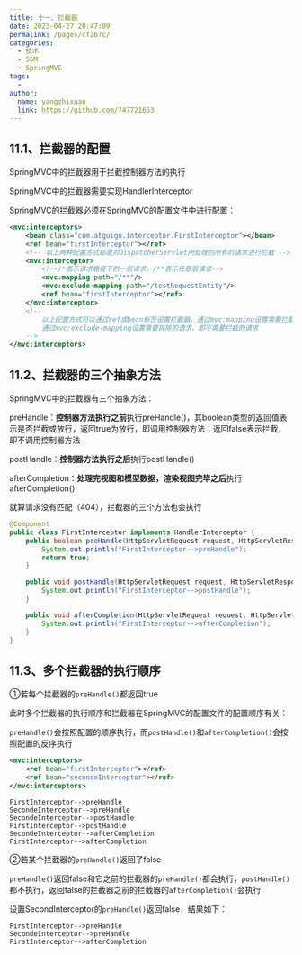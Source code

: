 ```yaml
---
title: 十一、拦截器
date: 2023-04-27 20:47:09
permalink: /pages/cf267c/
categories:
  - 技术
  - SSM
  - SpringMVC
tags:
  - 
author: 
  name: yangzhixuan
  link: https://github.com/747721653
---
```


## 11.1、拦截器的配置

SpringMVC中的拦截器用于拦截控制器方法的执行

SpringMVC中的拦截器需要实现HandlerInterceptor

SpringMVC的拦截器必须在SpringMVC的配置文件中进行配置：

```xml
<mvc:interceptors>
    <bean class="com.atguigu.interceptor.FirstInterceptor"></bean>
    <ref bean="firstInterceptor"></ref>
    <!-- 以上两种配置方式都是对DispatcherServlet所处理的所有的请求进行拦截 -->
    <mvc:interceptor>
        <!--/*表示请求路径下的一层请求，/**表示任意层请求-->
        <mvc:mapping path="/**"/>
        <mvc:exclude-mapping path="/testRequestEntity"/>
        <ref bean="firstInterceptor"></ref>
    </mvc:interceptor>
    <!--
        以上配置方式可以通过ref或bean标签设置拦截器，通过mvc:mapping设置需要拦截的请求，
        通过mvc:exclude-mapping设置需要排除的请求，即不需要拦截的请求
    -->
</mvc:interceptors>
```

## 11.2、拦截器的三个抽象方法

SpringMVC中的拦截器有三个抽象方法：

preHandle：**控制器方法执行之前**执行preHandle()，其boolean类型的返回值表示是否拦截或放行，返回true为放行，即调用控制器方法；返回false表示拦截，即不调用控制器方法

postHandle：**控制器方法执行之后**执行postHandle()

afterCompletion：**处理完视图和模型数据，渲染视图完毕之后**执行afterCompletion()

就算请求没有匹配（404），拦截器的三个方法也会执行

```java
@Component
public class FirstInterceptor implements HandlerInterceptor {
    public boolean preHandle(HttpServletRequest request, HttpServletResponse response, Object handler) throws Exception {
        System.out.println("FirstInterceptor-->preHandle");
        return true;
    }

    public void postHandle(HttpServletRequest request, HttpServletResponse response, Object handler, ModelAndView modelAndView) throws Exception {
        System.out.println("FirstInterceptor-->postHandle");
    }

    public void afterCompletion(HttpServletRequest request, HttpServletResponse response, Object handler, Exception ex) throws Exception {
        System.out.println("FirstInterceptor-->afterCompletion");
    }
}
```

## 11.3、多个拦截器的执行顺序

①若每个拦截器的`preHandle()`都返回true

此时多个拦截器的执行顺序和拦截器在SpringMVC的配置文件的配置顺序有关：

`preHandle()`会按照配置的顺序执行，而`postHandle()`和`afterCompletion()`会按照配置的反序执行

```xml
<mvc:interceptors>
    <ref bean="firstInterceptor"></ref>
    <ref bean="secondeInterceptor"></ref>
</mvc:interceptors>
```

```
FirstInterceptor-->preHandle
SecondeInterceptor-->preHandle
SecondeInterceptor-->postHandle
FirstInterceptor-->postHandle
SecondeInterceptor-->afterCompletion
FirstInterceptor-->afterCompletion
```

②若某个拦截器的`preHandle()`返回了false

`preHandle()`返回false和它之前的拦截器的`preHandle()`都会执行，`postHandle()`都不执行，返回false的拦截器之前的拦截器的`afterCompletion()`会执行

设置SecondInterceptor的`preHandle()`返回false，结果如下：

```
FirstInterceptor-->preHandle
SecondeInterceptor-->preHandle
FirstInterceptor-->afterCompletion
```

